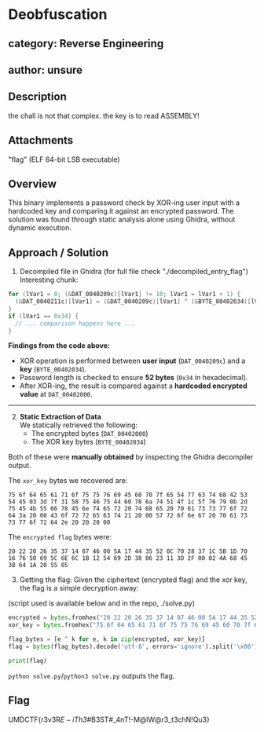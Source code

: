 # Deobfuscation
## category: Reverse Engineering
## author: unsure

## Description
the chall is not that complex. the key is to read ASSEMBLY!

## Attachments
"flag" (ELF 64-bit LSB executable)

## Overview
This binary implements a password check by XOR-ing user input with a hardcoded key and comparing it against an encrypted password. The solution was found through static analysis alone using Ghidra, without dynamic execution.

## Approach / Solution
1) Decompiled file in Ghidra (for full file check "./decompiled_entry_flag")
Interesting chunk:
```c
for (lVar1 = 0; (&DAT_0040209c)[lVar1] != 10; lVar1 = lVar1 + 1) {
  (&DAT_0040211c)[lVar1] = (&DAT_0040209c)[lVar1] ^ (&BYTE_00402034)[lVar1];
}
if (lVar1 == 0x34) {
  // ... comparison happens here ...
}
```

**Findings from the code above:**
- XOR operation is performed between **user input** (`DAT_0040209c`) and a **key** (`BYTE_00402034`).
- Password length is checked to ensure **52 bytes** (`0x34` in hexadecimal).
- After XOR-ing, the result is compared against a **hardcoded encrypted value** at `DAT_00402000`.

---

2) **Static Extraction of Data**  
   We statically retrieved the following:
   - The encrypted bytes (`DAT_00402000`)
   - The XOR key bytes (`BYTE_00402034`)

Both of these were **manually obtained** by inspecting the Ghidra decompiler output.

The `xor_key` bytes we recovered are:
```
75 6f 64 65 61 71 6f 75 75 76 69 45 60 70 7f 65 54 77 63 74 68 42 53 54 45 03 3d 7f 31 58 75 46 75 44 60 78 6a 74 51 4f 1c 5f 76 79 0b 2d 75 45 4b 55 66 78 45 6e 74 65 72 20 74 68 65 20 70 61 73 73 77 6f 72 64 3a 20 00 43 6f 72 72 65 63 74 21 20 00 57 72 6f 6e 67 20 70 61 73 73 77 6f 72 64 2e 20 20 20 00
```
The `encrypted flag` bytes were:
```
20 22 20 26 35 37 14 07 46 00 5A 17 44 35 52 0C 70 28 37 1C 5B 1D 70 16 76 50 69 5C 6E 6C 1B 12 54 69 2D 38 06 23 11 3D 2F 00 02 4A 68 45 3B 64 1A 20 55 05
```


3) Getting the flag:
Given the ciphertext (encrypted flag) and the xor key, the flag is a simple decryption away:

(script used is available below and in the repo, ./solve.py)

```py
encrypted = bytes.fromhex("20 22 20 26 35 37 14 07 46 00 5A 17 44 35 52 0C 70 28 37 1C 5B 1D 70 16 76 50 69 5C 6E 6C 1B 12 54 69 2D 38 06 23 11 3D 2F 00 02 4A 68 45 3B 64 1A 20 55 05")
xor_key = bytes.fromhex("75 6f 64 65 61 71 6f 75 75 76 69 45 60 70 7f 65 54 77 63 74 68 42 53 54 45 03 3d 7f 31 58 75 46 75 44 60 78 6a 74 51 4f 1c 5f 76 79 0b 2d 75 45 4b 55 66 78 45 6e 74 65 72 20 74 68 65 20 70 61 73 73 77 6f 72 64 3a 20 00 43 6f 72 72 65 63 74 21 20 00 57 72 6f 6e 67 20 70 61 73 73 77 6f 72 64 2e 20 20 20 00")

flag_bytes = [e ^ k for e, k in zip(encrypted, xor_key)]
flag = bytes(flag_bytes).decode('utf-8', errors='ignore').split('\x00')[0]

print(flag)
```

`python solve.py`/`python3 solve.py` outputs the flag.

## Flag
UMDCTF{r3v3R$E-i$_Th3_#B3ST#_4nT!-M@lW@r3_t3chN!Qu3}
